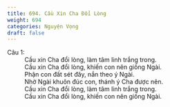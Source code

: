 ```yaml
---
title: 694. Cầu Xin Cha Đổi Lòng
weight: 694
categories: Nguyện Vọng
draft: false
---
```

<dl><dt>Câu 1:</dt><dd data-verse="1">Cầu xin Cha đổi lòng, làm tâm linh trắng trong. <br/>Cầu xin Cha đổi lòng, khiến con nên giống Ngài. <br/>Phận con đất sét đây, nắn theo ý Ngài. <br/>Nhờ Ngài khuôn đúc con, thánh ý Cha được nên. <br/>Cầu xin Cha đổi lòng, làm tâm linh trắng trong. <br/>Cầu xin Cha đổi lòng, khiến con nên giống Ngài. </dd></dl>